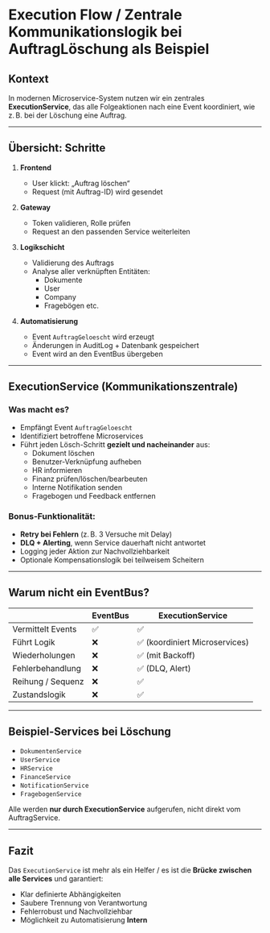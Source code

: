 # Execution Flow / Zentrale Kommunikationslogik bei AuftragLöschung als Beispiel

## Kontext

In modernen Microservice-System nutzen wir ein zentrales **ExecutionService**, das alle Folgeaktionen nach eine Event koordiniert, wie z. B. bei der Löschung eine Auftrag.

---

## Übersicht: Schritte

1. **Frontend**
   - User klickt: „Auftrag löschen“
   - Request (mit Auftrag-ID) wird gesendet

2. **Gateway**
   - Token validieren, Rolle prüfen
   - Request an den passenden Service weiterleiten

3. **Logikschicht**
   - Validierung des Auftrags
   - Analyse aller verknüpften Entitäten:
     - Dokumente
     - User
     - Company
     - Fragebögen etc.

4. **Automatisierung**
   - Event `AuftragGeloescht` wird erzeugt
   - Änderungen in AuditLog + Datenbank gespeichert
   - Event wird an den EventBus übergeben

---

## ExecutionService (Kommunikationszentrale)

### Was macht es?
- Empfängt Event `AuftragGeloescht`
- Identifiziert betroffene Microservices
- Führt jeden Lösch-Schritt **gezielt und nacheinander** aus:
  - Dokument löschen
  - Benutzer-Verknüpfung aufheben
  - HR informieren
  - Finanz prüfen/löschen/bearbeuten
  - Interne Notifikation senden
  - Fragebogen und Feedback entfernen

### Bonus-Funktionalität:
- **Retry bei Fehlern** (z. B. 3 Versuche mit Delay)
- **DLQ + Alerting**, wenn Service dauerhaft nicht antwortet
- Logging jeder Aktion zur Nachvollziehbarkeit
- Optionale Kompensationslogik bei teilweisem Scheitern

---

##  Warum nicht ein EventBus?

|                     | EventBus                   | ExecutionService               |
|---------------------|----------------------------|--------------------------------|
| Vermittelt Events   | ✅                         | ✅                             |
| Führt Logik         | ❌                         | ✅ (koordiniert Microservices) |
| Wiederholungen      | ❌                         | ✅ (mit Backoff)               |
| Fehlerbehandlung    | ❌                         | ✅ (DLQ, Alert)                |
| Reihung / Sequenz   | ❌                         | ✅                             |
| Zustandslogik       | ❌                         | ✅                             |

---

##  Beispiel-Services bei Löschung

- `DokumentenService`
- `UserService`
- `HRService`
- `FinanceService`
- `NotificationService`
- `FragebogenService`

Alle werden **nur durch ExecutionService** aufgerufen, nicht direkt vom AuftragService.

---

## Fazit

Das `ExecutionService` ist mehr als ein Helfer / es ist die **Brücke zwischen alle Services** und garantiert:
- Klar definierte Abhängigkeiten
- Saubere Trennung von Verantwortung
- Fehlerrobust und Nachvollziehbar
- Möglichkeit zu Automatisierung **Intern**
